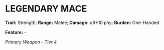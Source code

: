 # LEGENDARY MACE

**Trait:** Strength; **Range:** Melee; **Damage:** d8+10 phy; **Burden:** One-Handed

**Feature:** -

*Primary Weapon - Tier 4*